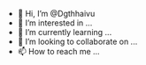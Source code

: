 - 👋 Hi, I’m @Dgthhaivu
- 👀 I’m interested in ...
- 🌱 I’m currently learning ...
- 💞️ I’m looking to collaborate on ...
- 📫 How to reach me ...

<!---
Dgthhaivu/Dgthhaivu is a ✨ special ✨ repository because its `README.md` (this file) appears on your GitHub profile.
You can click the Preview link to take a look at your changes.
--->
